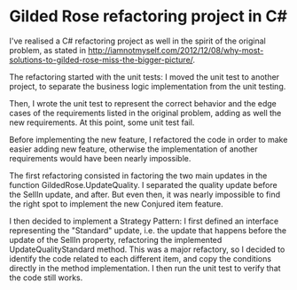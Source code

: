 # Gilded Rose refactoring project in C#

I've realised a C# refactoring project as well in the spirit of the original problem, as stated in http://iamnotmyself.com/2012/12/08/why-most-solutions-to-gilded-rose-miss-the-bigger-picture/.

The refactoring started with the unit tests: I moved the unit test to another project, to separate the business logic implementation from the unit testing.

Then, I wrote the unit test to represent the correct behavior and the edge cases of the requirements listed in the original problem, adding as well the new requirements. At this point, some unit test fail.

Before implementing the new feature, I refactored the code in order to make easier adding new feature, otherwise the implementation of another requirements would have been nearly impossible.

The first refactoring consisted in factoring the two main updates in the function GildedRose.UpdateQuality. I separated the quality update before the SellIn update, and after. But even then, it was nearly impossible to find the right spot to implement the new Conjured item feature.

I then decided to implement a Strategy Pattern: I first defined an interface representing the "Standard" update, i.e. the update that happens before the update of the SellIn property, refactoring the implemented UpdateQualityStandard method. This was a major refactory, so I decided to identify the code related to each different item, and copy the conditions directly in the method implementation. I then run the unit test to verify that the code still works.
 